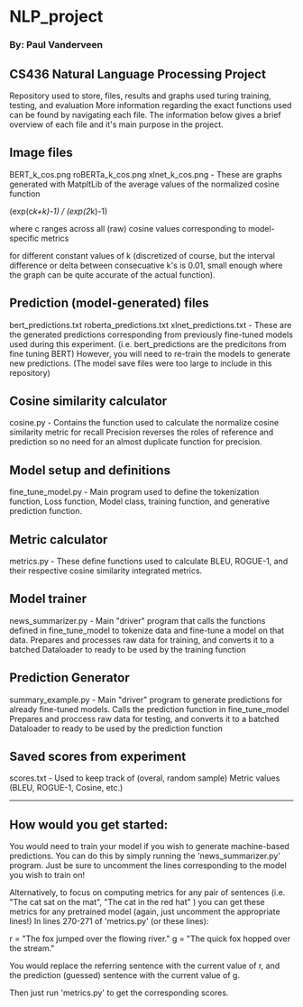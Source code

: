 # NLP_project
### By: Paul Vanderveen

## CS436 Natural Language Processing Project

Repository used to store, files, results and graphs used turing training, testing, and evaluation
More information regarding the exact functions used can be found by navigating each file. The information
below gives a brief overview of each file and it's main purpose in the project.

## Image files
BERT_k_cos.png 
roBERTa_k_cos.png
xlnet_k_cos.png - 
These are graphs generated with MatpltLib of the average values of the normalized cosine function

(exp(c*k+k)-1) / (exp(2*k)-1)

where c ranges across all (raw) cosine values corresponding to model-specific metrics

for different constant values of k
(discretized of course, but the interval difference or delta between consecuative k's is 0.01,
small enough where the graph can be quite accurate of the actual function).

## Prediction (model-generated) files
bert_predictions.txt
roberta_predictions.txt
xlnet_predictions.txt - 
These are the generated predictions corresponding from previously fine-tuned models used during this experiment.
(i.e. bert_predictions are the predicitons from fine tuning BERT)
However, you will need to re-train the models to generate new predictions.
(The model save files were too large to include in this repository)


## Cosine similarity calculator
cosine.py - 
Contains the function used to calculate the normalize cosine similarity metric
for recall
Precision reverses the roles of reference and prediction so no need for an almost
duplicate function for precision.

## Model setup and definitions
fine_tune_model.py - 
Main program used to define the tokenization function, Loss function, Model class, training function, and generative prediction function.

## Metric calculator
metrics.py - 
These define functions used to calculate BLEU, ROGUE-1, and their respective cosine similarity integrated metrics.

## Model trainer
news_summarizer.py - 
Main "driver" program that calls the functions defined in fine_tune_model to tokenize data and fine-tune a model on that data.
Prepares and processes raw data for training, and converts it to a batched Dataloader to ready to be used by the training function 

## Prediction Generator
summary_example.py - 
Main "driver" program to generate predictions for already fine-tuned models. Calls the prediction function in fine_tune_model
Prepares and proccess raw data for testing, and converts it to a batched Dataloader to ready to be used by the prediction function 

## Saved scores from experiment
scores.txt - Used to keep track of (overal, random sample) Metric values (BLEU, ROGUE-1, Cosine, etc.) 

---------------------------------------

## How would you get started:

You would need to train your model if you wish to generate machine-based predictions. 
You can do this by simply running the 'news_summarizer.py' program. Just be sure to uncomment the lines corresponding to the model you wish to train on!

Alternatively, to focus on computing metrics for any pair of sentences (i.e. "The cat sat on the mat", "The cat in the red hat" ) you can get these metrics
for any pretrained model (again, just uncomment the appropriate lines!)
In lines 270-271 of 'metrics.py' (or these lines):

r = "The fox jumped over the flowing river."
g = "The quick fox hopped over the stream."

You would replace the referring sentence with the current value of r, and the prediction (guessed) sentence with the current value of g.

Then just run 'metrics.py' to get the corresponding scores.
